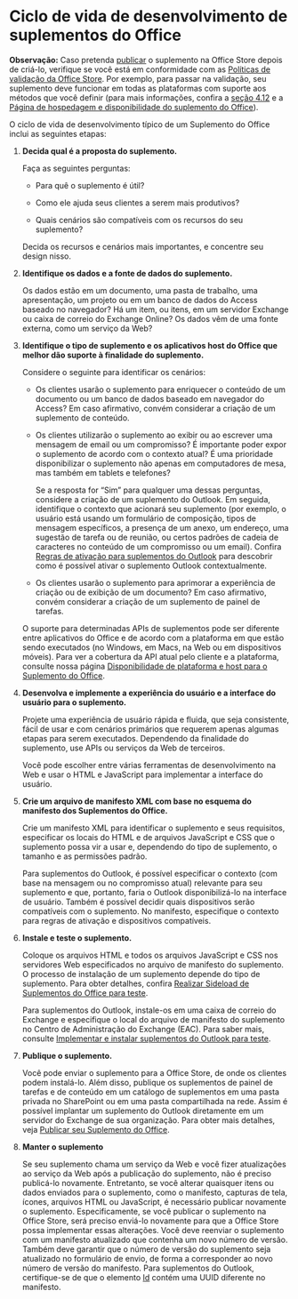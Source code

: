 
# <a name="office-add-ins-development-lifecycle"></a>Ciclo de vida de desenvolvimento de suplementos do Office

>
  **Observação:** Caso pretenda [publicar](../publish/publish.md) o suplemento na Office Store depois de criá-lo, verifique se você está em conformidade com as [Políticas de validação da Office Store](https://msdn.microsoft.com/en-us/library/jj220035.aspx). Por exemplo, para passar na validação, seu suplemento deve funcionar em todas as plataformas com suporte aos métodos que você definir (para mais informações, confira a [seção 4.12](https://msdn.microsoft.com/en-us/library/jj220035.aspx#Anchor_3) e a [Página de hospedagem e disponibilidade do suplemento do Office](https://dev.office.com/add-in-availability)).

O ciclo de vida de desenvolvimento típico de um Suplemento do Office inclui as seguintes etapas:


1.  **Decida qual é a proposta do suplemento.**
    
    Faça as seguintes perguntas:
    
      - Para quê o suplemento é útil? 
    
      - Como ele ajuda seus clientes a serem mais produtivos?
    
      - Quais cenários são compatíveis com os recursos do seu suplemento?
    

    Decida os recursos e cenários mais importantes, e concentre seu design nisso. 
    
2.  **Identifique os dados e a fonte de dados do suplemento.**
    
    Os dados estão em um documento, uma pasta de trabalho, uma apresentação, um projeto ou em um banco de dados do Access baseado no navegador? Há um item, ou itens, em um servidor Exchange ou caixa de correio do Exchange Online? Os dados vêm de uma fonte externa, como um serviço da Web?
    
3.  **Identifique o tipo de suplemento e os aplicativos host do Office que melhor dão suporte à finalidade do suplemento.**
    
    Considere o seguinte para identificar os cenários:
    
    - Os clientes usarão o suplemento para enriquecer o conteúdo de um documento ou um banco de dados baseado em navegador do Access? Em caso afirmativo, convém considerar a criação de um suplemento de conteúdo. 
    
    - Os clientes utilizarão o suplemento ao exibir ou ao escrever uma mensagem de email ou um compromisso? É importante poder expor o suplemento de acordo com o contexto atual? É uma prioridade disponibilizar o suplemento não apenas em computadores de mesa, mas também em tablets e telefones?
    
        Se a resposta for “Sim” para qualquer uma dessas perguntas, considere a criação de um suplemento do Outlook. Em seguida, identifique o contexto que acionará seu suplemento (por exemplo, o usuário está usando um formulário de composição, tipos de mensagem específicos, a presença de um anexo, um endereço, uma sugestão de tarefa ou de reunião, ou certos padrões de cadeia de caracteres no conteúdo de um compromisso ou um email). Confira [Regras de ativação para suplementos do Outlook](../outlook/manifests/activation-rules.md) para descobrir como é possível ativar o suplemento Outlook contextualmente.
    
    - Os clientes usarão o suplemento para aprimorar a experiência de criação ou de exibição de um documento? Em caso afirmativo, convém considerar a criação de um suplemento de painel de tarefas. 

    O suporte para determinadas APIs de suplementos pode ser diferente entre aplicativos do Office e de acordo com a plataforma em que estão sendo executados (no Windows, em Macs, na Web ou em dispositivos móveis). Para ver a cobertura da API atual pelo cliente e a plataforma, consulte nossa página [Disponibilidade de plataforma e host para o Suplemento do Office](https://dev.office.com/add-in-availability).  
    
4.  **Desenvolva e implemente a experiência do usuário e a interface do usuário para o suplemento.**
    
    Projete uma experiência de usuário rápida e fluida, que seja consistente, fácil de usar e com cenários primários que requerem apenas algumas etapas para serem executados. Dependendo da finalidade do suplemento, use APIs ou serviços da Web de terceiros.
    
    Você pode escolher entre várias ferramentas de desenvolvimento na Web e usar o HTML e JavaScript para implementar a interface do usuário.
    
5.  **Crie um arquivo de manifesto XML com base no esquema do manifesto dos Suplementos do Office.**
    
    Crie um manifesto XML para identificar o suplemento e seus requisitos, especificar os locais do HTML e de arquivos JavaScript e CSS que o suplemento possa vir a usar e, dependendo do tipo de suplemento, o tamanho e as permissões padrão.
    
    Para suplementos do Outlook, é possível especificar o contexto (com base na mensagem ou no compromisso atual) relevante para seu suplemento e que, portanto, faria o Outlook disponibilizá-lo na interface de usuário. Também é possível decidir quais dispositivos serão compatíveis com o suplemento. No manifesto, especifique o contexto para regras de ativação e dispositivos compatíveis.
    
6.  **Instale e teste o suplemento.**
    
    Coloque os arquivos HTML e todos os arquivos JavaScript e CSS nos servidores Web especificados no arquivo de manifesto do suplemento. O processo de instalação de um suplemento depende do tipo de suplemento. Para obter detalhes, confira [Realizar Sideload de Suplementos do Office para teste](../testing/create-a-network-shared-folder-catalog-for-task-pane-and-content-add-ins.md).
    
    Para suplementos do Outlook, instale-os em uma caixa de correio do Exchange e especifique o local do arquivo de manifesto do suplemento no Centro de Administração do Exchange (EAC). Para saber mais, consulte [Implementar e instalar suplementos do Outlook para teste](../outlook/testing-and-tips.md).
    
7.  **Publique o suplemento.**
    
    Você pode enviar o suplemento para a Office Store, de onde os clientes podem instalá-lo. Além disso, publique os suplementos de painel de tarefas e de conteúdo em um catálogo de suplementos em uma pasta privada no SharePoint ou em uma pasta compartilhada na rede. Assim é possível implantar um suplemento do Outlook diretamente em um servidor do Exchange de sua organização. Para obter mais detalhes, veja [Publicar seu Suplemento do Office](../publish/publish.md).
    
8.  **Manter o suplemento**
    
    Se seu suplemento chama um serviço da Web e você fizer atualizações ao serviço da 
Web após a publicação do suplemento, não é preciso publicá-lo novamente. Entretanto, se você alterar quaisquer itens ou dados enviados para o suplemento, como o manifesto, capturas de tela, ícones, arquivos HTML ou JavaScript, é necessário publicar novamente o suplemento. Especificamente, se você publicar o suplemento na Office Store, será preciso enviá-lo novamente para que a Office Store possa implementar essas alterações. Você deve reenviar o suplemento com um manifesto atualizado que contenha um novo número de versão. Também deve garantir que o número de versão do suplemento seja atualizado no formulário de envio, de forma a corresponder ao novo número de versão do manifesto. Para suplementos do Outlook, certifique-se de que o elemento [Id](../../reference/manifest/id.md) contém uma UUID diferente no manifesto.
    
